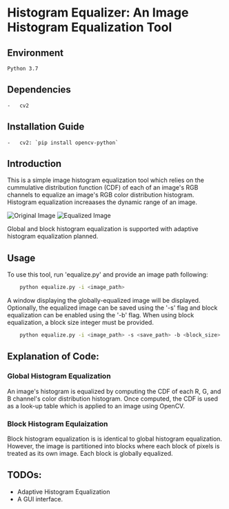 # Histogram Equalizer: An Image Histogram Equalization Tool

## Environment
    Python 3.7

## Dependencies
    -   cv2

## Installation Guide
    -   cv2: `pip install opencv-python`

## Introduction
This is a simple image histogram equalization tool which relies on the cummulative distribution function (CDF) of each of an image's RGB channels to equalize an image's RGB color distribution histogram. Histogram equalization increaases the dynamic range of an image.

![Original Image](https://people.ucsc.edu/~alrivero/Other/in.jpg)
![Equalized Image](https://people.ucsc.edu/~alrivero/Other/eq.jpg)

Global and block histogram equalization is supported with adaptive histogram equalization planned.

## Usage
To use this tool, run 'equalize.py' and provide an image path following:
```bash
    python equalize.py -i <image_path>
```

A window displaying the globally-equalized image will be displayed. Optionally, the equalized image can be saved using the '-s' flag and block equalization can be enabled using the '-b' flag. When using block equalization, a block size integer must be provided.

```bash
    python equalize.py -i <image_path> -s <save_path> -b <block_size>
```

## Explanation of Code:

### Global Histogram Equalization
An image's histogram is equalized by computing the CDF of each R, G, and B channel's color distribution histogram. Once computed, the CDF is used as a look-up table which is applied to an image using OpenCV.

### Block Histogram Equlaization
Block histogram equalization is is identical to global histogram equalization. However, the image is partitioned into blocks where each block of pixels is treated as its own image. Each block is globally equalized.
  
## TODOs:
* Adaptive Histogram Equalization
* A GUI interface.

